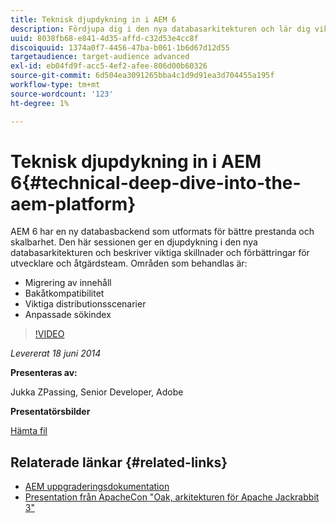 ```yaml
---
title: Teknisk djupdykning in i AEM 6
description: Fördjupa dig i den nya databasarkitekturen och lär dig viktiga skillnader och förbättringar för utvecklare och verksamhetsteam.
uuid: 8038fb68-e841-4d35-affd-c32d53e4cc8f
discoiquuid: 1374a0f7-4456-47ba-b061-1b6d67d12d55
targetaudience: target-audience advanced
exl-id: eb04fd9f-acc5-4ef2-afee-806d00b60326
source-git-commit: 6d504ea3091265bba4c1d9d91ea3d704455a195f
workflow-type: tm+mt
source-wordcount: '123'
ht-degree: 1%

---
```


# Teknisk djupdykning in i AEM 6{#technical-deep-dive-into-the-aem-platform}

AEM 6 har en ny databasbackend som utformats för bättre prestanda och skalbarhet. Den här sessionen ger en djupdykning i den nya databasarkitekturen och beskriver viktiga skillnader och förbättringar för utvecklare och åtgärdsteam. Områden som behandlas är:

* Migrering av innehåll
* Bakåtkompatibilitet
* Viktiga distributionsscenarier
* Anpassade sökindex

>[!VIDEO](https://video.tv.adobe.com/v/19518/?quality=9)

*Levererat 18 juni 2014*

**Presenteras av:**

Jukka ZPassing, Senior Developer, Adobe

**Presentatörsbilder**

[Hämta fil](assets/technical-deep-dive-of-the-aem-6-platform.pdf)

## Relaterade länkar {#related-links}

* [AEM uppgraderingsdokumentation](http://docs.adobe.com/content/docs/en/aem/6-0/deploy/upgrade.html)
* [Presentation från ApacheCon &quot;Oak, arkitekturen för Apache Jackrabbit 3&quot;](http://www.slideshare.net/jukka/oak-the-architecture-of-apache-jackrabbit-3)
